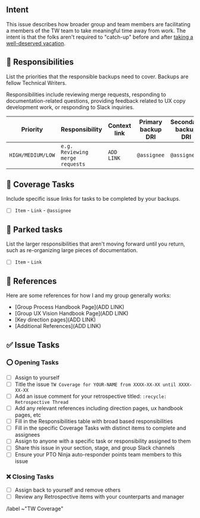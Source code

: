 ## Intent

This issue describes how broader group and team members are facilitating a members of the TW team to take meaningful time away from work. The intent is that the folks aren't required to "catch-up" before and after [taking a well-deserved vacation](https://about.gitlab.com/handbook/engineering/ux/how-we-work/#time-off).

## :handshake: Responsibilities

List the priorities that the responsible backups need to cover. Backups are fellow Technical Writers.

Responsibilities include reviewing merge requests, responding to documentation-related questions, providing feedback related to UX copy development work, or responding to Slack inquiries.

| Priority | Responsibility | Context link | Primary backup DRI | Secondary backup DRI |
| ----------------- | -------------------- | ------------------ | ----------- | --------- |
| `HIGH/MEDIUM/LOW` | `e.g. Reviewing merge requests` | `ADD LINK` | `@assignee` | `@assignee` |

## :muscle: Coverage Tasks

Include specific issue links for tasks to be completed by your backups.

- [ ] `Item` - `Link` - `@assignee`

## 🚙 Parked tasks

List the larger responsibilities that aren't moving forward until you return, such as re-organizing large pieces of documentation.

- [ ] `Item` - `Link`
## :book: References

Here are some references for how I and my group generally works:

- [Group Process Handbook Page](ADD LINK)
- [Group UX Vision Handbook Page](ADD LINK)
- [Key direction pages](ADD LINK)
- [Additional References](ADD LINK)

## :white_check_mark: Issue Tasks

### :o: Opening Tasks

- [ ] Assign to yourself
- [ ] Title the issue `TW Coverage for YOUR-NAME from XXXX-XX-XX until XXXX-XX-XX`
- [ ] Add an issue comment for your retrospective titled: `:recycle: Retrospective Thread`
- [ ] Add any relevant references including direction pages, ux handbook pages, etc
- [ ] Fill in the Responsibilities table with broad based responsibilities
- [ ] Fill in the specific Coverage Tasks with distinct items to complete and assignees
- [ ] Assign to anyone with a specific task or responsibility assigned to them
- [ ] Share this issue in your section, stage, and group Slack channels
- [ ] Ensure your PTO Ninja auto-responder points team members to this issue

### :x: Closing Tasks

- [ ] Assign back to yourself and remove others
- [ ] Review any Retrospective items with your counterparts and manager

<!-- Do not remove the items below -->

/label ~"TW Coverage"
